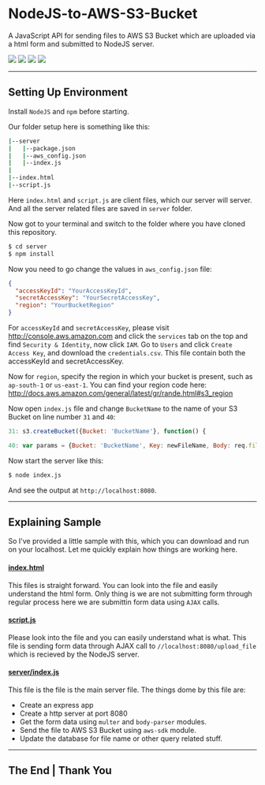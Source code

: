# NodeJS-to-AWS-S3-Bucket

A JavaScript API for sending files to AWS S3 Bucket which are uploaded via a html form and submitted to NodeJS server.

<img src ="https://img.shields.io/badge/Language-JavaSript-blue.svg" />
<img src ="https://img.shields.io/badge/Platform-NodeJS-brightgreen.svg" />
<img src ="https://img.shields.io/badge/AWS-S3-orange.svg" />
<img src ="https://img.shields.io/badge/Status-Complete-green.svg" />

---

## Setting Up Environment

Install `NodeJS` and `npm` before starting.

Our folder setup here is something like this:

```sh
|--server
|   |--package.json
|   |--aws_config.json
|   |--index.js
|
|--index.html
|--script.js
```

Here `index.html` and `script.js` are client files, which our server will server. And all the server related files are saved in `server` folder.

Now got to your terminal and switch to the folder where you have cloned this repository.

```sh
$ cd server
$ npm install
```

Now you need to go change the values in `aws_config.json` file:

```json
{
  "accessKeyId": "YourAccessKeyId",
  "secretAccessKey": "YourSecretAccessKey",
  "region": "YourBucketRegion"
}
```

For `accessKeyId` and `secretAccessKey`, please visit http://console.aws.amazon.com and click the `services` tab on the top and find `Security & Identity`, now click `IAM`. Go to `Users` and click `Create Access Key`, and download the `credentials.csv`. This file contain both the accessKeyId and secretAccessKey.

Now for `region`, specify the region in which your bucket is present, such as `ap-south-1` or `us-east-1`. You can find your region code here: http://docs.aws.amazon.com/general/latest/gr/rande.html#s3_region

Now open `index.js` file and change `BucketName` to the name of your S3 Bucket on line number `31` and `40`:

```javascript
31: s3.createBucket({Bucket: 'BucketName'}, function() {

40: var params = {Bucket: 'BucketName', Key: newFileName, Body: req.file.buffer};
```

Now start the server like this:

```sh
$ node index.js
```

And see the output at `http://localhost:8080`.

---

## Explaining Sample

So I've provided a little sample with this, which you can download and run on your localhost. Let me quickly explain how things are working here.

#### [index.html](index.html)

This files is straight forward. You can look into the file and easily understand the html form. Only thing is we are not submitting form through regular process here we are submittin form data using `AJAX` calls.

#### [script.js](script.js)

Please look into the file and you can easily understand what is what. This file is sending form data through AJAX call to `//localhost:8080/upload_file` which is recieved by the NodeJS server.

#### [server/index.js](server/index.js)

This file is the file is the main server file. The things dome by this file are:

- Create an express app
- Create a http server at port 8080
- Get the form data using `multer` and `body-parser` modules.
- Send the file to AWS S3 Bucket using `aws-sdk` module.
- Update the database for file name or other query related stuff.

---

## The End | Thank You
